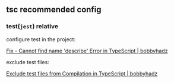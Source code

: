 ## tsc recommended config

### test(`jest`) relative

configure test in the project:

[Fix - Cannot find name 'describe' Error in TypeScript | bobbyhadz](https://bobbyhadz.com/blog/typescript-cannot-find-name-describe#fix---cannot-find-name-describe-error-in-typescript)

exclude test files:

[Exclude test files from Compilation in TypeScript | bobbyhadz](https://bobbyhadz.com/blog/typescript-exclude-test-files-from-compilation)

